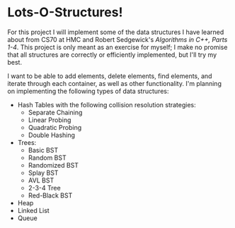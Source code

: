 # Lots-O-Structures!

For this project I will implement some of the data structures I have learned about from CS70 at HMC and Robert Sedgewick's *Algorithms in C++, Parts 1-4*. 
This project is only meant as an exercise for myself; I make no promise that all structures are correctly or efficiently implemented, but I'll try my best.

I want to be able to add elements, delete elements, find elements, and iterate through each container, as well as other functionality.
I'm planning on implementing the following types of data structures:
  * Hash Tables with the following collision resolution strategies:
    * Separate Chaining
    * Linear Probing
    * Quadratic Probing
    * Double Hashing
  * Trees:
    * Basic BST
    * Random BST
    * Randomized BST
    * Splay BST
    * AVL BST
    * 2-3-4 Tree
    * Red-Black BST
  * Heap
  * Linked List
  * Queue
